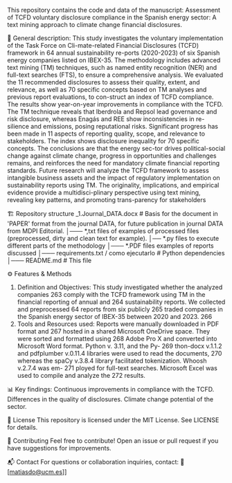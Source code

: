 This repository contains the code and data of the manuscript:
Assessment of TCFD voluntary disclosure compliance in the Spanish energy sector: A text mining approach to climate change financial disclosures.

📌 General description: 
This study investigates the voluntary implementation of the Task Force on Cli-mate-related Financial Disclosures (TCFD) framework in 64 annual sustainability re-ports (2020-2023) of six Spanish energy companies listed on IBEX-35. The methodology includes advanced text mining (TM) techniques, such as named entity recognition (NER) and full-text searches (FTS), to ensure a comprehensive analysis. We evaluated the 11 recommended disclosures to assess their quality, extent, and relevance, as well as 70 specific concepts based on TM analyses and previous report evaluations, to con-struct an index of TCFD compliance. The results show year-on-year improvements in compliance with the TCFD. The TM technique reveals that Iberdrola and Repsol lead governance and risk disclosure, whereas Enagás and REE show inconsistencies in re-silience and emissions, posing reputational risks. Significant progress has been made in 11 aspects of reporting quality, scope, and relevance to stakeholders. The index shows disclosure inequality for 70 specific concepts. The conclusions are that the energy sec-tor drives political-social change against climate change, progress in opportunities and challenges remains, and reinforces the need for mandatory climate financial reporting standards. Future research will analyze the TCFD framework to assess intangible business assets and the impact of regulatory implementation on sustainability reports using TM. The originality, implications, and empirical evidence provide a multidisci-plinary perspective using text mining, revealing key patterns, and promoting trans-parency for stakeholders

🏗 Repository structure
_1.Journal_DATA.docx # Basis for the document in 'PAPER' format from the journal DATA, for future publication in journal DATA from MDPI Editorial.
│─── *,txt files of examples of processed files (preprocessed, dirty and clean text for example).
│── *.py files to execute different parts of the methodology
│─── *.PDF files examples of reports discussed
│─── requirements.txt / como ejecutarlo # Python dependencies
│─── README.md # This file

⚙ Features & Methods
1. Definition and Objectives: This study investigated whether the analyzed companies 263
comply with the TCFD framework using TM in the financial reporting of annual and 264
sustainability reports. We collected and preprocessed 64 reports from six publicly 265
traded companies in the Spanish energy sector of IBEX-35 between 2020 and 2023. 266
2. Tools and Resources used: Reports were manually downloaded in PDF format and 267
hosted in a shared Microsoft OneDrive space. They were sorted and formatted using 268
Adobe Pro X and converted into Microsoft Word format. Python v. 3.11, and the Py- 269
thon-docx v.1.1.2 and pdfplumber v.0.11.4 libraries were used to read the documents, 270
whereas the spaCy v.3.8.4 library facilitated tokenization. Whoosh v.2.7.4 was em- 271
ployed for full-text searches. Microsoft Excel was used to compile and analyze the 272
results.

📊 Key findings:
Continuous improvements in compliance with the TCFD.
Differences in the quality of disclosures.
Climate change potential of the sector.

📜 License
This repository is licensed under the MIT License. See LICENSE for details.

🤝 Contributing
Feel free to contribute! Open an issue or pull request if you have suggestions for improvements.

📬 Contact
For questions or collaboration inquiries, contact:
📧 [matiasdo@ucm.es]]
